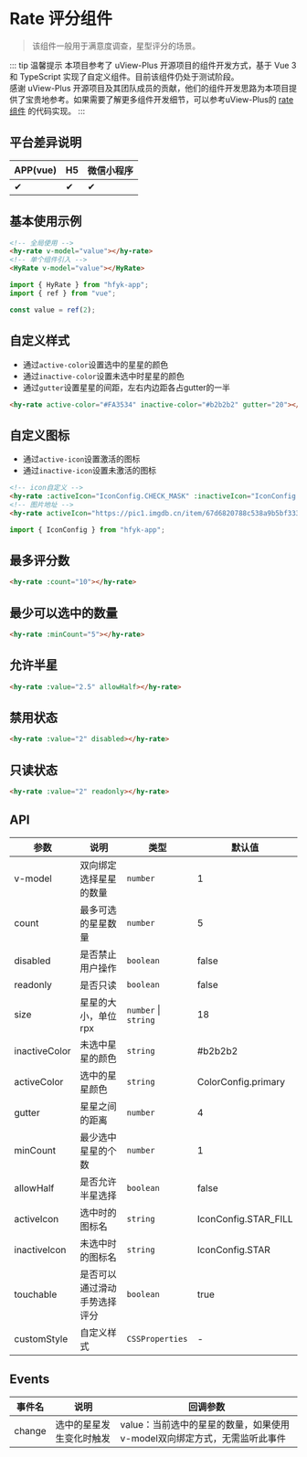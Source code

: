 # Rate 评分组件
> 该组件一般用于满意度调查，星型评分的场景。

::: tip 温馨提示
本项目参考了 uView-Plus 开源项目的组件开发方式，基于 Vue 3 和 TypeScript 实现了自定义组件。目前该组件仍处于测试阶段。<br>
感谢 uView-Plus 开源项目及其团队成员的贡献，他们的组件开发思路为本项目提供了宝贵地参考。如果需要了解更多组件开发细节，可以参考uView-Plus的 [rate组件](https://uiadmin.net/uview-plus/components/rate.html) 的代码实现。
:::

## 平台差异说明

| APP(vue) | H5 | 微信小程序 |
|----------|----|-------|
| ✔        | ✔  | ✔     |

## 基本使用示例

```html
<!-- 全局使用 -->
<hy-rate v-model="value"></hy-rate>
<!-- 单个组件引入 -->
<HyRate v-model="value"></HyRate>
```
```ts
import { HyRate } from "hfyk-app";
import { ref } from "vue";

const value = ref(2);
```

## 自定义样式
- 通过`active-color`设置选中的星星的颜色
- 通过`inactive-color`设置未选中时星星的颜色
- 通过`gutter`设置星星的间距，左右内边距各占gutter的一半
```html
<hy-rate active-color="#FA3534" inactive-color="#b2b2b2" gutter="20"></hy-rate>
```

## 自定义图标
- 通过`active-icon`设置激活的图标
- 通过`inactive-icon`设置未激活的图标
```html
<!-- icon自定义 -->
<hy-rate :activeIcon="IconConfig.CHECK_MASK" :inactiveIcon="IconConfig.CHECK_MASK"></hy-rate>
<!-- 图片地址 -->
<hy-rate activeIcon="https://pic1.imgdb.cn/item/67d6820788c538a9b5bf333a.png" :inactiveIcon="https://pic1.imgdb.cn/item/67d6820788c538a9b5bf333b.png"></hy-rate>
```
```javascript
import { IconConfig } from "hfyk-app";
```

## 最多评分数
```html
<hy-rate :count="10"></hy-rate>
```

## 最少可以选中的数量
```html
<hy-rate :minCount="5"></hy-rate>
```

## 允许半星
```html
<hy-rate :value="2.5" allowHalf></hy-rate>
```

## 禁用状态
```html
<hy-rate :value="2" disabled></hy-rate>
```

## 只读状态
```html
<hy-rate :value="2" readonly></hy-rate>
```

## API

| 参数            | 说明             | 类型                   | 默认值                  |
|---------------|----------------|----------------------|----------------------|
| v-model       | 双向绑定选择星星的数量    | `number`             | 1                    |
| count         | 最多可选的星星数量      | `number`             | 5                    |
| disabled      | 是否禁止用户操作       | `boolean`            | false                |
| readonly      | 是否只读           | `boolean`            | false                |
| size          | 星星的大小，单位rpx    | `number` \| `string` | 18                   |
| inactiveColor | 未选中星星的颜色       | `string`             | #b2b2b2              |
| activeColor   | 选中的星星颜色        | `string`             | ColorConfig.primary  |
| gutter        | 星星之间的距离        | `number`             | 4                    |
| minCount      | 最少选中星星的个数      | `number`             | 1                    |
| allowHalf     | 是否允许半星选择       | `boolean`            | false                |
| activeIcon    | 选中时的图标名        | `string`             | IconConfig.STAR_FILL |
| inactiveIcon  | 未选中时的图标名       | `string`             | IconConfig.STAR      |
| touchable     | 是否可以通过滑动手势选择评分 | `boolean`            | true                 |
| customStyle   | 自定义样式          | `CSSProperties`      | -                    |

## Events

| 事件名    | 说明           | 回调参数                                       |
|--------|--------------|--------------------------------------------|
| change | 选中的星星发生变化时触发 | value：当前选中的星星的数量，如果使用v-model双向绑定方式，无需监听此事件 |
